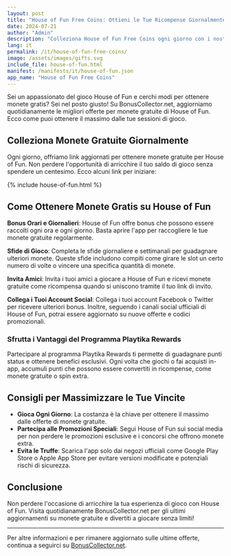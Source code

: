 ```yaml
---
layout: post
title: "House of Fun Free Coins: Ottieni le Tue Ricompense Giornalmente!"
date: 2024-07-21
author: "Admin"
description: "Colleziona House of Fun Free Coins ogni giorno con i nostri link sicuri. Ottieni monete gratuite per giocare ai tuoi giochi da casinò preferiti."
lang: it
permalink: /it/house-of-fun-free-coins/
image: /assets/images/gifts.svg
include_file: house-of-fun.html
manifest: /manifests/it/house-of-fun.json
app_name: "House of Fun Free Coins"
---
```


Sei un appassionato del gioco House of Fun e cerchi modi per ottenere monete gratis? Sei nel posto giusto! Su BonusCollector.net, aggiorniamo quotidianamente le migliori offerte per monete gratuite di House of Fun. Ecco come puoi ottenere il massimo dalle tue sessioni di gioco.

## Colleziona Monete Gratuite Giornalmente

Ogni giorno, offriamo link aggiornati per ottenere monete gratuite per House of Fun. Non perdere l'opportunità di arricchire il tuo saldo di gioco senza spendere un centesimo. Ecco alcuni link per iniziare:

{% include house-of-fun.html %}

## Come Ottenere Monete Gratis su House of Fun

**Bonus Orari e Giornalieri**: House of Fun offre bonus che possono essere raccolti ogni ora e ogni giorno. Basta aprire l'app per raccogliere le tue monete gratuite regolarmente.

**Sfide di Gioco**: Completa le sfide giornaliere e settimanali per guadagnare ulteriori monete. Queste sfide includono compiti come girare le slot un certo numero di volte o vincere una specifica quantità di monete.

**Invita Amici**: Invita i tuoi amici a giocare a House of Fun e ricevi monete gratuite come ricompensa quando si uniscono tramite il tuo link di invito.

**Collega i Tuoi Account Social**: Collega i tuoi account Facebook o Twitter per ricevere ulteriori bonus. Inoltre, seguendo i canali social ufficiali di House of Fun, potrai essere aggiornato su nuove offerte e codici promozionali.

### Sfrutta i Vantaggi del Programma Playtika Rewards

Partecipare al programma Playtika Rewards ti permette di guadagnare punti status e ottenere benefici esclusivi. Ogni volta che giochi o fai acquisti in-app, accumuli punti che possono essere convertiti in ricompense, come monete gratuite o spin extra.

## Consigli per Massimizzare le Tue Vincite

- **Gioca Ogni Giorno**: La costanza è la chiave per ottenere il massimo dalle offerte di monete gratuite.
- **Partecipa alle Promozioni Speciali**: Segui House of Fun sui social media per non perdere le promozioni esclusive e i concorsi che offrono monete extra.
- **Evita le Truffe**: Scarica l'app solo dai negozi ufficiali come Google Play Store o Apple App Store per evitare versioni modificate e potenziali rischi di sicurezza.

## Conclusione

Non perdere l'occasione di arricchire la tua esperienza di gioco con House of Fun. Visita quotidianamente BonusCollector.net per gli ultimi aggiornamenti su monete gratuite e divertiti a giocare senza limiti!

---

Per altre informazioni e per rimanere aggiornato sulle ultime offerte, continua a seguirci su [BonusCollector.net](https://www.bonuscollector.net/it/).